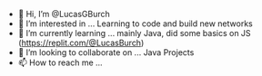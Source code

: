 - 👋 Hi, I’m @LucasGBurch
- 👀 I’m interested in ... Learning to code and build new networks
- 🌱 I’m currently learning ... mainly Java, did some basics on JS (https://replit.com/@LucasBurch)
- 💞️ I’m looking to collaborate on ... Java Projects
- 📫 How to reach me ...

<!---
LucasGBurch/LucasGBurch is a ✨ special ✨ repository because its `README.md` (this file) appears on your GitHub profile.
You can click the Preview link to take a look at your changes.
--->
